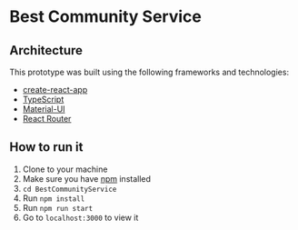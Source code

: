 # Best Community Service

## Architecture

This prototype was built using the following frameworks and technologies:

- [create-react-app](https://create-react-app.dev/)
- [TypeScript](https://www.typescriptlang.org/)
- [Material-UI](https://next.material-ui.com/)
- [React Router](https://reactrouter.com/)

## How to run it

1. Clone to your machine
2. Make sure you have [npm](https://www.npmjs.com/) installed
3. `cd BestCommunityService`
1. Run `npm install`
1. Run `npm run start`
1. Go to `localhost:3000` to view it
